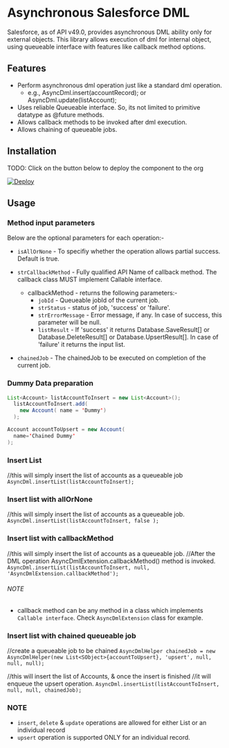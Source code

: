 # Asynchronous Salesforce DML

Salesforce, as of API v49.0, provides asynchronous DML ability only for external objects. This library allows execution of dml for internal object, using queueable interface with features like callback method options.

## Features

- Perform asynchronous dml operation just like a standard dml operation.
  - e.g., AsyncDml.insert(accountRecord); or AsyncDml.update(listAccount);
- Uses reliable Queueable interface. So, its not limited to primitive datatype as @future methods.
- Allows callback methods to be invoked after dml execution.
- Allows chaining of queueable jobs.

## Installation

  TODO:
  Click on the button below to deploy the component to the org

  [![Deploy](https://deploy-to-sfdx.com/dist/assets/images/DeployToSFDX.svg)](https://deploy-to-sfdx.com)

## Usage

### Method input parameters
  Below are the optional parameters for each operation:-
    
  - `isAllOrNone` - To specifiy whether the operation allows partial success. Default is true.
    
  - `strCallbackMethod` - Fully qualified API Name of callback method. The callback class MUST implement Callable interface.
      - callbackMethod - returns the following parameters:-
        - `jobId` - Queueable jobId of the current job.
        - `strStatus` - status of job, 'success' or 'failure'.
        - `strErrorMessage` - Error message, if any. In case of success, this parameter will be null.
        - `listResult` - If 'success' it returns Database.SaveResult[] or Database.DeleteResult[] or Database.UpsertResult[]. In case of 'failure' it returns the input list.
    
  - `chainedJob` - The chainedJob to be executed on completion of the current job.

### Dummy Data preparation
  ```java
  List<Account> listAccountToInsert = new List<Account>();
    listAccountToInsert.add(
      new Account( name = 'Dummy')
    );

  Account accountToUpsert = new Account(
    name='Chained Dummy'
  );
  ```
  
### Insert List
  //this will simply insert the list of accounts as a queueable job
  `AsyncDml.insertList(listAccountToInsert);`

### Insert list with allOrNone
  //this will simply insert the list of accounts as a queueable job.
  `AsyncDml.insertList(listAccountToInsert, false );`

### Insert list with callbackMethod
  //this will simply insert the list of accounts as a queueable job.
  //After the DML operation AsyncDmlExtension.callbackMethod() method is invoked.
  `AsyncDml.insertList(listAccountToInsert, null, 'AsyncDmlExtension.callbackMethod');`

###### NOTE
  - callback method can be any method in a class which implements `Callable interface`. Check `AsyncDmlExtension` class for example.

### Insert list with chained queueable job
  //create a queueable job to be chained
  `AsyncDmlHelper chainedJob = new AsyncDmlHelper(new List<SObject>{accountToUpsert}, 'upsert', null, null, null);`
  
  //this will insert the list of Accounts, & once the insert is finished
  //it will enqueue the upsert operation.
  `AsyncDml.insertList(listAccountToInsert, null, null, chainedJob);`

### NOTE

- `insert`, `delete` & `update` operations are allowed for either List or an individual record
- `upsert` operation is supported ONLY for an individual record.